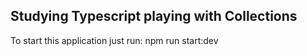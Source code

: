 ## Studying Typescript playing with Collections

To start this application just run: npm run start:dev
